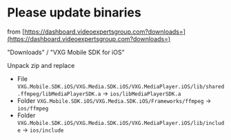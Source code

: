 # Please update binaries

from [https://dashboard.videoexpertsgroup.com?downloads=](https://dashboard.videoexpertsgroup.com?downloads=)

"Downloads" / "VXG Mobile SDK for iOS"

Unpack zip and replace

* File `VXG.Mobile.SDK.iOS/VXG.Media.SDK.iOS/VXG.MediaPlayer.iOS/lib/shared.ffmpeg/libMediaPlayerSDK.a` -> `ios/libMediaPlayerSDK.a`
* Folder `VXG.Mobile.SDK.iOS/VXG.Media.SDK.iOS/Frameworks/ffmpeg` -> `ios/ffmpeg`
* Folder `VXG.Mobile.SDK.iOS/VXG.Media.SDK.iOS/VXG.MediaPlayer.iOS/lib/include` -> `ios/include`
